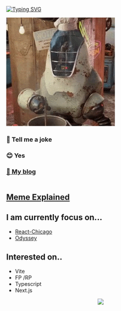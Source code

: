 [![Typing SVG](https://readme-typing-svg.demolab.com?font=Dela+Gothic+One&duration=3000&pause=2000&color=0FF700&background=000000&center=true&vCenter=true&width=425&height=45&lines=%E4%BD%95%E3%81%97%E3%81%BE%E3%81%97%E3%82%87%E3%81%86%E3%81%8B%EF%BC%9F)](https://git.io/typing-svg)

<div>
  <img src="./title.gif"/>
</div>

<table align='center' style='overflow:initial'>
  <tr> 
    <h3 >
      <a herf="https://github.com/SpookyJelly" rel="noreferrer">🤣 Tell me a joke</a>
    </h3>
  <tr>
  <tr> 
    <h3>
      <a herf="https://fallout.fandom.com/wiki/Noodle_cup_(Fallout_4)" rel="noreferrer">😊 Yes</a>
    </h3>
  <tr>
  <tr> 
    <h3>
      <a href="https://spookyjelly.tistory.com/" rel="noreferrer">🧐 My blog</a>
    </h3>
  </tr>
</table>

<h2>
  <a href='https://fallout.fandom.com/wiki/Takahashi' rel="noreferrer">Meme Explained</a>
</h2>





## I am currently focus on...


* [React-Chicago](https://github.com/SpookyJelly/react-chicago)
* [Odyssey](https://github.com/SpookyJelly/odyssey)



## Interested on..

* Vite
* FP /RP
* Typescript
* Next.js




<div align='center'>
<a href="https://hits.seeyoufarm.com"><img src="https://hits.seeyoufarm.com/api/count/incr/badge.svg?url=https%3A%2F%2Fgithub.com%2FSpookyJelly%2Fhit-counter&count_bg=%2379C83D&title_bg=%23555555&icon=&icon_color=%23E7E7E7&title=hits&edge_flat=false"/></a>
</div>

